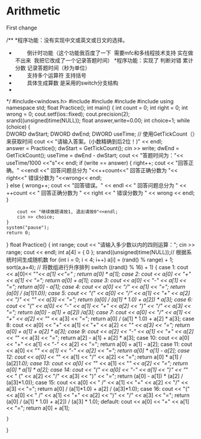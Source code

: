 # Arithmetic
First  change

/**
*程序功能：没有实现中文或英文或日文的选择。
*         倒计时功能（这个功能我百度了一下  需要mfc和多线程技术支持 实在做不出来  我把它改成了一个记录答题时间）
*程序功能：实现了 判断对错 累计分数 记录答题时间（秒为单位）
*         支持多个运算符 支持括号
*         具体生成算数 是采用的switch分支结构
*
*/
#include<windows.h>
#include <algorithm> 
#include<iostream>
#include<cstdlib>
#include<ctime>
using namespace std;
float Practice();
int main()
{
	int count = 0;
	int right = 0;
	int wrong = 0;
	cout.setf(ios::fixed);
	cout.precision(2);
	srand((unsigned)time(NULL));
	float answer,write=0.00;
	int choice=1;
	while (choice)
	{	
		DWORD dwStart;
		DWORD dwEnd;
		DWORD useTime;
		//	使用GetTickCount（）来获取时间
		cout << "请输入答案。(小数精确到后2位！)" << endl;	
		answer = Practice();
		dwStart = GetTickCount();
		cin >> write;
		dwEnd = GetTickCount();
		useTime = dwEnd - dwStart;
		cout << "答题时间为："<< useTime/1000 <<"s"<< endl;
		if (write == answer)
			{
				right++;
				cout << "回答正确。" <<endl
					<<" 回答问题总分为 "<<++count<<" 回答正确分数为 "<<
					right<<" 错误分数为 "<<wrong<< endl;								
			}
		else
			{
			wrong++;
				cout << "回答错误。" << endl
					<< " 回答问题总分为 " << ++count << " 回答正确分数为 " <<
					right << " 错误分数为 " << wrong << endl;
			}	
			
		cout << "继续做题请按1, 退出请按0"<<endl;
		cin >> choice;
	}
	system("pause");
	return 0;
}
float Practice()
{
	int range;
	cout << "请输入多少数以内的四则运算：";
	cin >> range;
	cout << endl;
	int a[4] = { 0 };
	srand((unsigned)time(NULL));//	根据系统时间生成随机数
	for (int i = 0; i < 4; i++)
		a[i] = (rand() % range) + 1;
	sort(a,a+4);	//	将数组进行升序排列
	switch ((rand() % 16) + 1)
	{
	case 1:
		cout << a[0]<< "*"<< a[1] <<"=" ;
		return a[0] * a[1];
	case 2:
		cout << a[0] << "+" << a[1] << "=";
		return a[0] + a[1];
	case 3:
		cout << a[0] << "-" << a[1] << "=";
		return a[0] - a[1];
	case 4:
		cout << a[0] << "/" << a[1] << "=";
		return (a[0] / (a[1]*1.0));
	case 5:
		cout << "(" << a[0] << "/" << a[1] << "+" << a[2] << ")" << "*" << a[3] << "=";
		return (a[0] / (a[1] * 1.0) + a[2]) * a[3];
	case 6:
		cout << "(" << a[0] << "-" << a[1] << "+" << a[2] << ")" << "/" << a[3] << "=";
		return (a[0] - a[1] + a[2]) /a[3];
	case 7:
		cout << a[0] << "/" << a[1] << "+" << a[2] << "*" << a[3] << "=";
		return a[0] / (a[1] * 1.0) + a[2] * a[3];
	case 8:
		cout << a[0] << "+" << a[1] << "+" << a[2] << "*" << a[3] << "=";
		return a[0] + a[1] + a[2] * a[3];
	case 9:
		cout << a[2] << "-" << a[1] << "+" << a[2] << "*" << a[3] << "=";
		return a[2] - a[1] + a[2] * a[3];
	case 10:
		cout << a[0] << "+" << a[1] << "-" << a[2] << "=";
		return a[0] + a[1] - a[2];
	case 11:
		cout << a[0] << "*" << a[1] << "-" << a[2] << "=";
		return a[0] * a[1] - a[2];
	case 12:
		cout << a[0] << "*" << a[1] << "/" << a[2] << "=";
		return a[0] * a[1] / (a[2]*1.0);
	case 13:
		cout << a[0] << "*" << a[1] << "*" << a[2] << "=";
		return a[0] * a[1] * a[2];
	case 14:
		cout << "(" << a[0] << "-" << a[1] << ")" << "*" << " (" << a[2] << "/" << a[3] << ")" << "=";
		return (a[0] - a[1]) * (a[2] / (a[3]*1.0));
	case 15:
		cout << a[0] << " /" << a[1] << "+" << a[2] << "/" << a[3] << "=";
		return a[0] / (a[1]*1.0) + a[2] / (a[3]*1.0);
	case 16:
		cout << "(" << a[0] << " /" << a[1] << "+" << a[2] << ")" << "/" << a[3] << "=";
		return (a[0] / (a[1] * 1.0) + a[2]) / (a[3] * 1.0);
	default:
		cout << a[0] << "+" << a[1] << "=";
		return a[0] + a[1];

	}
}

